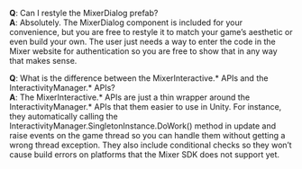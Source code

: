 **Q**: Can I restyle the MixerDialog prefab?   
**A**: Absolutely. The MixerDialog component is included for your convenience, but you are free to restyle it to match your game’s aesthetic or even build your own. The user just needs a way to enter the code in the Mixer website for authentication so you are free to show that in any way that makes sense.

**Q**: What is the difference between the MixerInteractive.* APIs and the InteractivityManager.* APIs?   
**A**: The MixerInteractive.* APIs are just a thin wrapper around the InteractivityManager.* APIs that them easier to use in Unity. For instance, they automatically calling the InteractivityManager.SingletonInstance.DoWork() method in update and raise events on the game thread so you can handle them without getting a wrong thread exception. They also include conditional checks so they won’t cause build errors on platforms that the Mixer SDK does not support yet.

